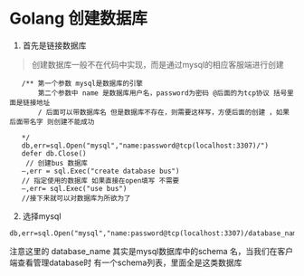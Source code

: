 # Golang 创建数据库
1. 首先是链接数据库
> 创建数据库一般不在代码中实现，而是通过mysql的相应客服端进行创建
 ```
 	/** 第一个参数 mysql是数据库的引擎 
 		第二个参数中 name 是数据库用户名，password为密码 @后面的为tcp协议 括号里面是链接地址 
 		/ 后面可以带数据库名 但是数据库不存在，则需要这样写，方便后面的创建 ，如果后面带名字 则创建不能成功

 	*/
 	db,err=sql.Open("mysql","name:password@tcp(localhost:3307)/") 
 	defer db.Close()
	 // 创建bus 数据库
	—,err = sql.Exec("create database bus")
	// 指定使用的数据库 如果直接在open填写 不需要 
	—,err= sql.Exec("use bus")
	//接下来就可以对数据库为所欲为了 
 ```

2. 选择mysql 
```
db,err=sql.Open("mysql","name:password@tcp(localhost:3307)/database_name") 
```
注意这里的 database_name 其实是mysql数据库中的schema 名，当我们在客户端查看管理database时 有一个schema列表，里面全是这类数据库
